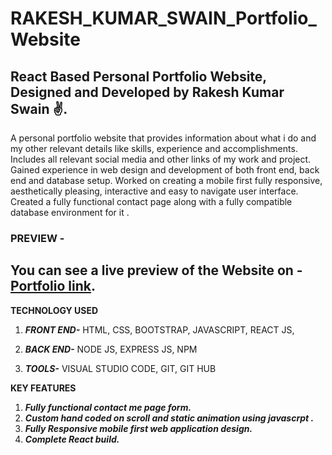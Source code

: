# RAKESH_KUMAR_SWAIN_Portfolio_Website
 ## React Based Personal Portfolio Website, Designed and Developed by Rakesh Kumar Swain ✌.
A personal portfolio website that provides information about what i do and my other relevant details like skills, experience and accomplishments. Includes all relevant social media and other links of my work and project. Gained experience in web design and development of both front end, back end and database setup. Worked on creating a mobile first fully responsive, aesthetically pleasing, interactive and easy to navigate user interface. Created a fully functional contact page along with a fully compatible database environment for it .
 
 
 ### PREVIEW - 
 ## You can see a live preview of the Website on - [Portfolio link](https://resonant-begonia-5f63bb.netlify.app/).
 
 **TECHNOLOGY USED**
 1. ***FRONT END-*** 
    HTML,
    CSS,
    BOOTSTRAP,
    JAVASCRIPT,
    REACT JS,
 
 2. ***BACK END-***
    NODE JS,
    EXPRESS JS,
    NPM


3. ***TOOLS-***
   VISUAL STUDIO CODE,
   GIT,
   GIT HUB


 **KEY FEATURES**
 1. ***Fully functional contact me page form.***
 2. ***Custom hand coded on scroll and static animation using javascrpt .***
 3. ***Fully Responsive mobile first web application design.*** 
 4. ***Complete React build.***
